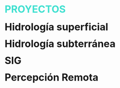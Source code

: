 # <span style="color: turquoise; font-size: 2rem; text-transform: uppercase;">Proyectos</span>

<style>
  details {
    margin-top: 1rem;
  }
  summary {
    font-size: 2rem; /* Tamaño de fuente de los títulos */
    font-weight: bold;
    list-style: none; /* Ocultar el triángulo invertido */
  }
  summary::-webkit-details-marker {
    display: none; /* Ocultar el triángulo invertido en navegadores WebKit */
  }
  details p, details h2 {
    font-size: 1.5rem; /* Tamaño de fuente del contenido */
    margin-left: 40px; /* Margen izquierdo para los proyectos */
  }
</style>

<details>
  <summary>Hidrología superficial</summary>
  
  <details>
    <summary>Proyecto 1: Modelado de Cuencas Hidrográficas</summary>
    
    **Herramientas:** ArcGIS, HEC-HMS, AutoCAD

    **Resultado:**
    
    ![Proyecto 1](path/to/your/project1.jpg)
  </details>

  <details>
    <summary>Proyecto 2: Análisis de Precipitaciones</summary>
    
    **Herramientas:** QGIS, Python, Excel

    **Resultado:**
    
    ![Proyecto 2](path/to/your/project2.jpg)
  </details>

  <details>
    <summary>Proyecto 3: Gestión de Recursos Hídricos</summary>
    
    **Herramientas:** EPANET, R, Matlab

    **Resultado:**
    
    ![Proyecto 3](path/to/your/project3.jpg)
  </details>

  <details>
    <summary>Proyecto 4: Evaluación de Calidad del Agua</summary>
    
    **Herramientas:** Excel, R, Python

    **Resultado:**
    
    ![Proyecto 4](path/to/your/project4.jpg)
  </details>
</details>

<details>
  <summary>Hidrología subterránea</summary>
  
  <details>
    <summary>Proyecto 1: Gestor de Tareas</summary>
    El proyecto "Gestor de Tareas" es una aplicación web desarrollada como parte de un proyecto personal. El objetivo principal del proyecto es ayudar a los usuarios a organizar y gestionar sus tareas diarias de manera eficiente.

    Para desarrollar este proyecto, utilicé tecnologías como HTML, CSS, JavaScript y React. La aplicación permite a los usuarios agregar, editar y eliminar tareas, así como marcar tareas como completadas. Uno de los mayores desafíos fue implementar la funcionalidad de arrastrar y soltar para reordenar las tareas, lo cual superé utilizando la biblioteca react-beautiful-dnd.

    **Herramientas:** HTML, CSS, JavaScript, React

    **Resultado:**
    
    ![Proyecto 1](path/to/your/project1.jpg)

    [Ver PDF del Proyecto 1](pdf/project1.pdf)
  </details>

  <details>
    <summary>Proyecto 2: Análisis de Aguas Subterráneas</summary>
    
    **Herramientas:** QGIS, AutoCAD, HEC-RAS

    **Resultado:**
    
    ![Proyecto 2](path/to/your/project2.jpg)
  </details>

  <details>
    <summary>Proyecto 3: Modelado de Acuíferos</summary>
    
    **Herramientas:** MODFLOW, ArcGIS, Python

    **Resultado:**
    
    ![Proyecto 3](path/to/your/project3.jpg)
  </details>

  <details>
    <summary>Proyecto 4: Gestión de Pozos</summary>
    
    **Herramientas:** EPANET, Excel, R

    **Resultado:**
    
    ![Proyecto 4](path/to/your/project4.jpg)
  </details>
</details>

<details>
  <summary>SIG</summary>
  
  <details>
    <summary>Proyecto 1: Sistema de Gestión de Inventarios</summary>
    El proyecto "Sistema de Gestión de Inventarios" es una aplicación desarrollada para una pequeña empresa como parte de un proyecto profesional. El objetivo del proyecto es ayudar a la empresa a gestionar su inventario de manera más eficiente.

    Desarrollé este proyecto utilizando tecnologías como PHP, MySQL y Bootstrap. La aplicación permite a los usuarios agregar, editar y eliminar productos del inventario, generar informes y recibir alertas cuando el stock está bajo. Uno de los desafíos fue asegurar la integridad de los datos y proporcionar una interfaz de usuario intuitiva, lo cual logré implementando validaciones y siguiendo principios de diseño centrado en el usuario.

    **Herramientas:** PHP, MySQL, Bootstrap

    **Resultado:**
    
    ![Proyecto 1](path/to/your/project1.jpg)

    [Ver PDF del Proyecto 1](pdf/project1.pdf)
  </details>

  <details>
    <summary>Proyecto 2: Análisis Espacial de Datos</summary>
    
    **Herramientas:** QGIS, Python, R

    **Resultado:**
    
    ![Proyecto 2](path/to/your/project2.jpg)
  </details>

  <details>
    <summary>Proyecto 3: Cartografía Temática</summary>
    
    **Herramientas:** ArcGIS, Illustrator, Excel

    **Resultado:**
    
    ![Proyecto 3](path/to/your/project3.jpg)
  </details>

  <details>
    <summary>Proyecto 4: Monitoreo de Desastres Naturales</summary>
    
    **Herramientas:** QGIS, Python, Sentinel-2

    **Resultado:**
    
    ![Proyecto 4](path/to/your/project4.jpg)
  </details>
</details>

<details>
  <summary>Percepción Remota</summary>
  
  <details>
    <summary>Proyecto 1: Detección de Cambios en el Uso del Suelo</summary>
    
    **Herramientas:** QGIS, Python, Sentinel-2

    **Resultado:**
    
    ![Proyecto 1](path/to/your/project1.jpg)
  </details>

  <details>
    <summary>Proyecto 2: Mapeo de Cobertura Vegetal</summary>
    
    **Herramientas:** ArcGIS, R, Landsat 8

    **Resultado:**
    
    ![Proyecto 2](path/to/your/project2.jpg)
  </details>

  <details>
    <summary>Proyecto 3: Análisis de Índices de Vegetación</summary>
    
    **Herramientas:** ENVI, QGIS, Python

    **Resultado:**
    
    ![Proyecto 3](path/to/your/project3.jpg)
  </details>

  <details>
    <summary>Proyecto 4: Detección de Incendios Forestales</summary>
    
    **Herramientas:** QGIS, Python, MODIS

    **Resultado:**
    
    ![Proyecto 4](path/to/your/project4.jpg)
  </details>
</details>

 

